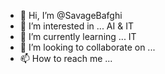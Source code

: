 - 👋 Hi, I’m @SavageBafghi
- 👀 I’m interested in ... AI & IT
- 🌱 I’m currently learning ... IT
- 💞️ I’m looking to collaborate on ...
- 📫 How to reach me ...

<!---
SavageBafghi/SavageBafghi is a ✨ special ✨ repository because its `README.md` (this file) appears on your GitHub profile.
You can click the Preview link to take a look at your changes.
--->

